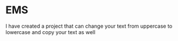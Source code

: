 # EMS
I have created a project that can change your text from uppercase to lowercase and copy your text as well
